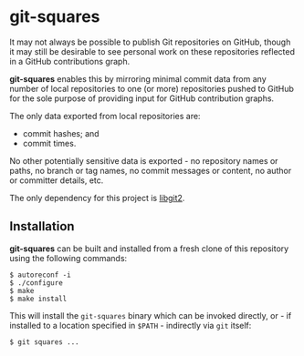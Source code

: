 # git-squares

It may not always be possible to publish Git repositories on GitHub, though it
may still be desirable to see personal work on these repositories reflected in
a GitHub contributions graph.

**git-squares** enables this by mirroring minimal commit data from any number
of local repositories to one (or more) repositories pushed to GitHub for the
sole purpose of providing input for GitHub contribution graphs.

The only data exported from local repositories are:
* commit hashes; and
* commit times.

No other potentially sensitive data is exported - no repository names or paths,
no branch or tag names, no commit messages or content, no author or committer
details, etc.

The only dependency for this project is
[libgit2](https://github.com/libgit2/libgit2).

## Installation

**git-squares** can be built and installed from a fresh clone of this
repository using the following commands:

```
$ autoreconf -i
$ ./configure
$ make
$ make install
```

This will install the `git-squares` binary which can be invoked directly, or -
if installed to a location specified in `$PATH` - indirectly via `git` itself:

```
$ git squares ...
```
